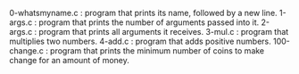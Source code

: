 0-whatsmyname.c : program that prints its name, followed by a new line. 1-args.c : program that prints the number of arguments passed into it. 2-args.c : program that prints all arguments it receives. 3-mul.c : program that multiplies two numbers. 4-add.c : program that adds positive numbers. 100-change.c : program that prints the minimum number of coins to make change for an amount of money.
